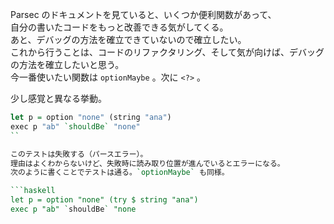 Parsec のドキュメントを見ていると、いくつか便利関数があって、  
自分の書いたコードをもっと改善できる気がしてくる。  
あと、デバッグの方法を確立できていないので確立したい。  
これから行うことは、コードのリファクタリング、そして気が向けば、デバッグの方法を確立したいと思う。  
今一番使いたい関数は `optionMaybe` 。次に `<?>` 。

少し感覚と異なる挙動。  

```haskell
let p = option "none" (string "ana")
exec p "ab" `shouldBe` "none"
``

このテストは失敗する（パースエラー）。  
理由はよくわからないけど、失敗時に読み取り位置が進んでいるとエラーになる。  
次のように書くことでテストは通る。`optionMaybe` も同様。

```haskell
let p = option "none" (try $ string "ana")
exec p "ab" `shouldBe` "none
```

